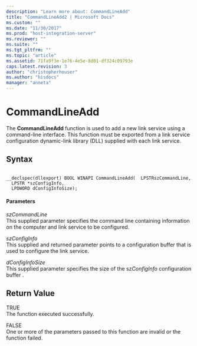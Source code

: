 ```yaml
---
description: "Learn more about: CommandLineAdd"
title: "CommandLineAdd2 | Microsoft Docs"
ms.custom: ""
ms.date: "11/30/2017"
ms.prod: "host-integration-server"
ms.reviewer: ""
ms.suite: ""
ms.tgt_pltfrm: ""
ms.topic: "article"
ms.assetid: 71fa9f3e-1e76-4e5e-8d01-df324c09793e
caps.latest.revision: 3
author: "christopherhouser"
ms.author: "hisdocs"
manager: "anneta"
---
```

# CommandLineAdd
The **CommandLineAdd** function is used to add a new link service using a command-line interface. This function must be exported from a link service configuration dynamic-link library (DLL)  supplied with each link service.  
  
## Syntax  
  
```  
  
__declspec(dllexport) BOOL WINAPI CommandLineAdd(  LPSTRszCommandLine,  
  LPSTR *szConfigInfo,  
  LPDWORD dConfigInfoSize);  
```  
  
#### Parameters  
 *szCommandLine*  
 This supplied parameter specifies the command line containing information on the computer and link service to be configured.  
  
 *szConfigInfo*  
 This supplied and returned parameter points to a configuration buffer that is used to configure the link service.  
  
 *dConfigInfoSize*  
 This supplied parameter specifies the size of the sz*ConfigInfo* configuration buffer .  
  
## Return Value  
 TRUE  
 The function executed successfully.  
  
 FALSE  
 One or more of the parameters passed to this function are invalid or the function failed.

